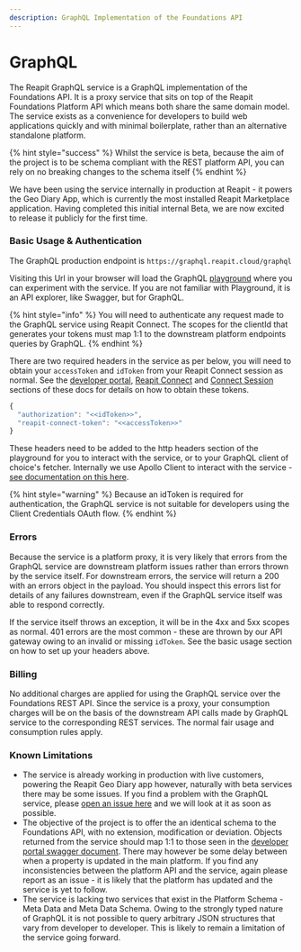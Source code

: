 ```yaml
---
description: GraphQL Implementation of the Foundations API
---
```


# GraphQL

The Reapit GraphQL service is a GraphQL implementation of the Foundations API. It is a proxy service that sits on top of the Reapit Foundations Platform API which means both share the same domain model. The service exists as a convenience for developers to build web applications quickly and with minimal boilerplate, rather than an alternative standalone platform.

{% hint style="success" %}
Whilst the service is beta, because the aim of the project is to be schema compliant with the REST platform API, you can rely on no breaking changes to the schema itself
{% endhint %}

We have been using the service internally in production at Reapit - it powers the Geo Diary App, which is currently the most installed Reapit Marketplace application. Having completed this initial internal Beta, we are now excited to release it publicly for the first time.

### Basic Usage & Authentication

The GraphQL production  endpoint is `https://graphql.reapit.cloud/graphql`

Visiting this Url in your browser will load the GraphQL [playground](https://www.apollographql.com/docs/apollo-server/testing/graphql-playground/) where you can experiment with the service. If you are not familiar with Playground, it is an API explorer, like Swagger, but for GraphQL.

{% hint style="info" %}
You will need to authenticate any request made to the GraphQL service using Reapit Connect. The scopes for the clientId that generates your tokens must map 1:1 to the downstream platform endpoints queries by GraphQL.
{% endhint %}

There are two required headers in the service as per below, you will need to obtain your `accessToken` and `idToken` from your Reapit Connect session as normal. See the [developer portal](../developer-portal.md#5-get-your-client-id), [Reapit Connect](../api/reapit-connect.md) and [Connect Session](connect-session.md) sections of these docs for details on how to obtain these tokens.

```javascript
{
  "authorization": "<<idToken>>",
  "reapit-connect-token": "<<accessToken>>"
}
```

These headers need to be added to the http headers section of the playground for you to interact with the service, or to your GraphQL client of choice's fetcher. Internally we use Apollo Client to interact with the service - [see documentation on this here](https://www.apollographql.com/docs/tutorial/client/).

{% hint style="warning" %}
Because an idToken is required for authentication, the GraphQL service is not suitable for developers using the Client Credentials OAuth flow.
{% endhint %}

### Errors

Because the service is a platform proxy, it is very likely that errors from the GraphQL service are downstream platform issues rather than errors thrown by the service itself. For downstream errors, the service will return a 200 with an errors object in the payload. You should inspect this errors list for details of any failures downstream, even if the GraphQL service itself was able to respond correctly.

If the service itself throws an exception, it will be in the 4xx and 5xx scopes as normal. 401 errors are the most common - these are thrown by our API gateway owing to an invalid or missing `idToken`. See the basic usage section on how to set up your headers above. 

### Billing

No additional charges are applied for using the GraphQL service over the Foundations REST API. Since the service is a proxy, your consumption charges will be on the basis of the downstream API calls made by GraphQL service to the corresponding REST services. The normal fair usage and consumption rules apply.

### Known Limitations

* The service is already working in production with live customers, powering the Reapit Geo Diary app however, naturally with beta services there may be some issues. If you find a problem with the GraphQL service, please [open an issue here](https://github.com/reapit/foundations/issues/new?assignees=&labels=bug%2C+needs-triage%2C+graphql-server&template=bug_report.md&title=) and we will look at it as soon as possible.
* The objective of the project is to offer the an identical schema to the Foundations API, with no extension, modification or deviation. Objects returned from the service should map 1:1 to those seen in the [developer portal swagger document](https://developers.reapit.cloud/swagger).  There may however be some delay between when a property is updated in the main platform. If you find any inconsistencies between the platform API and the service, again please report as an issue - it is likely that the platform has updated and the service is yet to follow.
* The service is lacking two services that exist in the Platform Schema - Meta Data and Meta Data Schema. Owing to the strongly typed nature of GraphQL it is not possible to query arbitrary JSON structures that vary from developer to developer. This is likely to remain a limitation of the service going forward.

